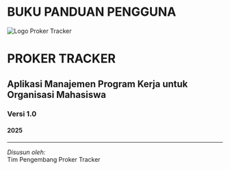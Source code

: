 # BUKU PANDUAN PENGGUNA

![Logo Proker Tracker](/logo.png)

# PROKER TRACKER

## Aplikasi Manajemen Program Kerja untuk Organisasi Mahasiswa

### Versi 1.0

#### 2025

---

*Disusun oleh:*  
Tim Pengembang Proker Tracker
